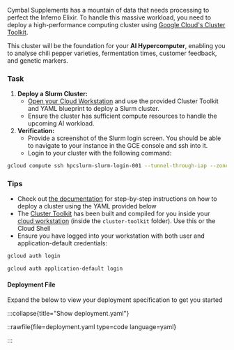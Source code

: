 Cymbal Supplements has a mountain of data that needs processing to perfect the Inferno Elixir. To handle this massive workload, you need to deploy a high-performance computing cluster using [Google Cloud's Cluster Toolkit](https://cloud.google.com/cluster-toolkit/docs/overview).

This cluster will be the foundation for your **AI Hypercomputer**, enabling you to analyse chili pepper varieties, fermentation times, customer feedback, and genetic markers.

### Task

1. **Deploy a Slurm Cluster:**
    * [Open your Cloud Workstation](https://console.cloud.google.com/workstations/overview) and use the provided Cluster Toolkit and YAML blueprint to deploy a Slurm cluster.
    * Ensure the cluster has sufficient compute resources to handle the upcoming AI workload.
2. **Verification:**
    * Provide a screenshot of the Slurm login screen. You should be able to navigate to your instance in the GCE console and ssh into it.
    * Login to your cluster with the following command:

```bash
gcloud compute ssh hpcslurm-slurm-login-001 --tunnel-through-iap --zone "%%LOCATION%%-b" --project %%CLIENT_PROJECT_ID%%
```

### Tips

* Check out [the documentation](https://cloud.google.com/cluster-toolkit/docs/quickstarts/slurm-cluster) for step-by-step instructions on how to deploy a cluster using the YAML provided below
* The [Cluster Toolkit](https://cloud.google.com/cluster-toolkit/docs/setup/configure-environment) has been built and compiled for you inside your [cloud workstation](https://console.cloud.google.com/workstations/overview?project=%%CLIENT_PROJECT_ID%%) (inside the `cluster-toolkit` folder). Use this or the Cloud Shell
* Ensure you have logged into your workstation with both user and application-default credentials:

 ```bash
gcloud auth login
```

```bash
gcloud auth application-default login
```

#### Deployment File

Expand the below to view your deployment specification to get you started

:::collapse{title="Show deployment.yaml"}

::rawfile{file=deployment.yaml type=code language=yaml}

:::

